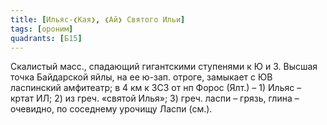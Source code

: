 ```yaml
---
title: [Ильяс-❮Кая❯, ❮Ай❯ Святого Ильи]
tags: [ороним]
quadrants: [Б15]
---
```


Скалистый масс., спадающий гигантскими ступенями к Ю и З. Высшая точка
Байдарской яйлы, на ее ю-зап. отроге, замыкает с ЮВ ласпинский амфитеатр; в 4 км
к ЗСЗ от нп Форос (Ялт.) – 1) Ильяс – кртат ИЛ; 2) из греч. «святой Илья»; 3)
греч. ласпи – грязь, глина – очевидно, по соседнему урочищу Ласпи (см.).
